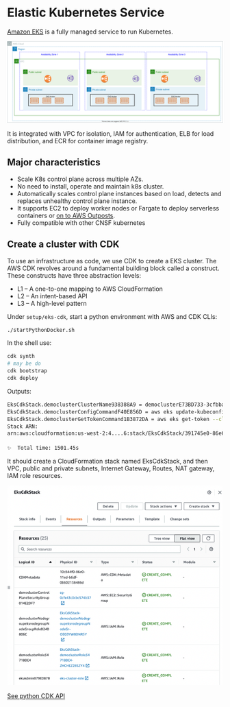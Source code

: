 # Elastic Kubernetes Service

[Amazon EKS](https://aws.amazon.com/eks/) is a fully managed service to run Kubernetes. 

![](./diagrams/eks-ec2.drawio.svg)

It is integrated with VPC for isolation, IAM for authentication, ELB for load distribution, and ECR for container image registry.

## Major characteristics

* Scale K8s control plane across multiple AZs.
* No need to install, operate and maintain k8s cluster.
* Automatically scales control plane instances based on load, detects and replaces unhealthy control plane instance.
* It supports EC2 to deploy worker nodes or Fargate to deploy serverless containers or [on to AWS Outposts](../../infra/#aws-outposts).
* Fully compatible with other CNSF kubernetes

## Create a cluster with CDK

To use an infrastructure as code, we use CDK to create a EKS cluster. The AWS CDK revolves around a fundamental building block called a construct. These constructs have three abstraction levels:

* L1 – A one-to-one mapping to AWS CloudFormation
* L2 – An intent-based API
* L3 – A high-level pattern

Under `setup/eks-cdk`, start a python environment with AWS and CDK CLIs:

```sh
./startPythonDocker.sh
```

In the shell use:

```sh
cdk synth
# may be do 
cdk bootstrap
cdk deploy
```

Outputs:
```sh
EksCdkStack.democlusterClusterName938388A9 = democlusterE73BD733-3cfbbaf2cea645f3bc9f8e1795f7c400
EksCdkStack.democlusterConfigCommandF40E856D = aws eks update-kubeconfig --name democlusterE73BD733-3cfbbaf2cea645f3bc9f8e1795f7c400 --region us-west-2 --role-arn arn:aws:iam::403993201276:role/eks-cluster-role
EksCdkStack.democlusterGetTokenCommand1B3872DA = aws eks get-token --cluster-name democlusterE73BD733-3cfbbaf2cea645f3bc9f8e1795f7c400 --region us-west-2 --role-arn arn:aws:iam::403993201276:role/eks-cluster-role
Stack ARN:
arn:aws:cloudformation:us-west-2:4....6:stack/EksCdkStack/391745e0-86e6-11ed-9ad9-0230bf738531

✨  Total time: 1501.45s
```

It should create a CloudFormation stack named EksCdkStack, and then VPC, public and private subnets, Internet Gateway, Routes, NAT gateway, IAM role resources.

![](./images/eks-cf-resources.png)


[See python CDK API ](https://docs.aws.amazon.com/cdk/api/v2/python/index.html)


